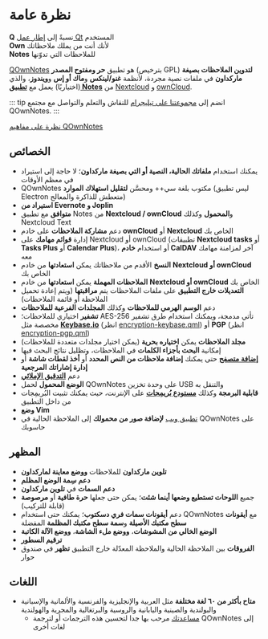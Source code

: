 # نظرة عامة

<template>
<v-carousel cycle show-arrows-on-hover>
  <v-carousel-item>
    <img src="/screenshots/screenshot.png" alt="QOwnNotes screenshot" />
    <div class="sheet">
      تحرير ملاحظاتك مع تلوين ماركداون ووسوم ملونة ومجلدات فرعية
    </div>
  </v-carousel-item>
  <v-carousel-item>
    <img src="/screenshots/screenshot-minimal.png" alt="Minimal view" />
    <div class="sheet">
      واجهة مستخدم بسيطة والتي يمكن تبسيطها أكثر أيضا
    </div>
  </v-carousel-item>
  <v-carousel-item>
    <img src="/screenshots/screenshot-vertical.png" alt="Vertical view" />
    <div class="sheet">
      أظهر ملاحظاتك رأسيًا بتحريك اللوحات
    </div>
  </v-carousel-item>
  <v-carousel-item>
    <img src="/screenshots/screenshot-portable-mode.png" alt="Portable mode" />
    <div class="sheet">
      الوضع المحمول لوحدات تخزين USB
    </div>
  </v-carousel-item>
  <v-carousel-item>
    <img src="/screenshots/screenshot-1col.png" alt="One column" />
    <div class="sheet">
      إمكانية وضع جميع اللوحات في أي مكان تشاء
    </div>
  </v-carousel-item>
  <v-carousel-item>
    <img src="/screenshots/screenshot-darkmode.png" alt="screenshot darkmode" />
    <div class="sheet">
      الوضع المظلم
    </div>
  </v-carousel-item>
  <v-carousel-item>
    <img src="/screenshots/screenshot-distraction-free-mode.png" alt="screenshot-distraction-free-mode" />
    <div class="sheet">
      الوضع الخالي من المشوشات
    </div>
  </v-carousel-item>
  <v-carousel-item>
    <img src="/screenshots/screenshot-encrypted-note-decrypted.png" alt="Note encryption" />
    <div class="sheet">
      تشفير AES اختياري للملاحظات (وقابل للبرمجة أيضا)
    </div>
  </v-carousel-item>
  <v-carousel-item>
    <img src="/screenshots/screenshot-encrypted-note.png" alt="Encrypted note" />
    <div class="sheet">
      الملاحظات المشفرة هي مجرد نص أيضا
    </div>
  </v-carousel-item>
  <v-carousel-item>
    <img src="/screenshots/screenshot-diff.png" alt="screenshot diff" />
    <div class="sheet">
      إظهار الفروقات عندما تُعدّل الملاحظات خارج التطبيق
    </div>
  </v-carousel-item>
  <v-carousel-item>
    <img src="/screenshots/screenshot-export-print.png" alt="screenshot-export-print" />
    <div class="sheet">
      طباعة الملاحظات وتصديرها بصيغة PDF
    </div>
  </v-carousel-item>
  <v-carousel-item>
    <img src="/screenshots/screenshot-freedesktop-theme.png" alt="screenshot-freedesktop-theme" />
    <div class="sheet">
      أيقونات من مشروع فري دسكتوب
    </div>
  </v-carousel-item>
  <v-carousel-item>
    <img src="/screenshots/screenshot-other-workspace.png" alt="screenshot-other-workspace" />
    <div class="sheet">
      يمكنك استخدام مساحات عمل مختلفة
    </div>
  </v-carousel-item>
  <v-carousel-item>
    <img src="/screenshots/screenshot-qml.png" alt="screenshot-qml" />
    <div class="sheet">
      قابل للبرمجة
    </div>
  </v-carousel-item>
  <v-carousel-item>
    <img src="/screenshots/screenshot-russian.png" alt="screenshot-russian" />
    <div class="sheet">
      متاح بلغات عديدة
    </div>
  </v-carousel-item>
  <v-carousel-item>
    <img src="/screenshots/screenshot-search-in-all-notes.png" alt="screenshot-search-in-all-notes" />
    <div class="sheet">
      بحث في جميع الملاحظات
    </div>
  </v-carousel-item>
  <v-carousel-item>
    <img src="/screenshots/screenshot-search-in-current-note.png" alt="screenshot-search-in-current-note" />
    <div class="sheet">
      بحث في الملاحظة الحالية
    </div>
  </v-carousel-item>
  <v-carousel-item>
    <img src="/screenshots/screenshot-settings-note-folders.png" alt="screenshot-settings-note-folders" />
    <div class="sheet">
      إمكانية استخدام مجلدات متعددة للملاحظات
    </div>
  </v-carousel-item>
  <v-carousel-item>
    <img src="/screenshots/screenshot-todo.png" alt="screenshot-todo" />
    <div class="sheet">
      إدارة قوائم مهامك من خلال CalDAV
    </div>
  </v-carousel-item>
  <v-carousel-item>
    <img src="/screenshots/screenshot-trash.png" alt="screenshot-trash" />
    <div class="sheet">
      إدارة ملاحظاتك المهملة على خادم Nextcloud الخاص بك
    </div>
  </v-carousel-item>
  <v-carousel-item>
    <img src="/screenshots/screenshot-versioning.png" alt="screenshot-versioning" />
    <div class="sheet">
      إدارة نسخ ملاحظاتك على خادم Nextcloud الخاص بك
    </div>
  </v-carousel-item>
</v-carousel>
</template>

<v-divider />

**Q** نسبةً إلى [إطار عمل Qt](https://www.qt.io/) المستخدم  
**Own** لأنك أنت من يملك ملاحظاتك  
**Notes** للملاحظات التي تدوّنها

<v-divider />

[QOwnNotes](https://www.qownnotes.org/) هو تطبيق **حر ومفتوح المصدر** (بترخيص GPL) **لتدوين الملاحظات بصيغة ماركداون** في ملفات نصية مجردة، لأنظمة **غنو/لينكس** و**ماك&nbsp;أو&nbsp;إس** و**ويندوز**، والذي (اختياريًا) يعمل مع [**تطبيق Notes**](https://github.com/nextcloud/notes) من [Nextcloud](https://nextcloud.com/) و&nbsp;[ownCloud](https://owncloud.org/).

::: tip
انضم إلى [مجموعتنا على تيليجرام](https://t.me/QOwnNotes) للنقاش والتعلم والتواصل مع مجتمع QOwnNotes.
:::

[نظرة على مفاهيم QOwnNotes](concept.md)

## الخصائص
- يمكنك استخدام **ملفاتك الحالية، النصية أو التي بصيغة ماركداون**؛ لا حاجة إلى استيراد في معظم الأوقات
- QOwnNotes مكتوب بلغة سي++ ومحسَّن **لتقليل استهلاك الموارد** (ليس تطبيق Electron متعطش للذاكرة والمعالج)
- **استيراد من Evernote و&nbsp;Joplin**
- **متوافق** مع تطبيق Notes من **Nextcloud / ownCloud** و**المحمول** وكذلك Nextcloud Text
- دعم **مشاركة الملاحظات** على خادم **ownCloud** أو **Nextcloud** الخاص بك
- إدارة **قوائم مهامك** على Nextcloud أو ownCloud (تطبيقات **Nextcloud tasks** أو **Tasks Plus** أو **Calendar Plus**)، أو استخدام **خادم CalDAV** آخر لمزامنة مهامك معه
- **النسخ** الأقدم من ملاحظاتك يمكن **استعادتها** من خادم **Nextcloud أو ownCloud** الخاص بك
- **الملاحظات المهملة** يمكن **استعادتها** من خادم **Nextcloud أو ownCloud** الخاص بك
- **التعديلات خارج التطبيق** على ملفات الملاحظات يتم **مراقبتها** (ويتم إعادة تحميل الملاحظة أو قائمة الملاحظات)
- دعم **الوسم الهرمي للملاحظات** وكذلك **المجلدات الفرعية للملاحظات**
- **تشفير** اختياري للملاحظات؛ AES-256 تأتي مدمجة، ويمكنك استخدام طرق تشفير مخصصة مثل **[Keybase.io](https://keybase.io/)** (انظر [encryption-keybase.qml](https://github.com/pbek/QOwnNotes/blob/main/doc/scripting/encryption-keybase.qml)) أو **PGP** (انظر [encryption-pgp.qml](https://github.com/pbek/QOwnNotes/blob/main/doc/scripting/encryption-pgp.qml))
- **مجلد الملاحظات** يمكن **اختياره بحرية** (يمكن اختيار مجلدات متعددة للملاحظات)
- إمكانية **البحث بأجزاء الكلمات** في الملاحظات، وتظليل نتائج البحث فيها
- [**إضافة متصفح**](browser-extension.md) حتى يمكنك **إضافة ملاحظات من النص المحدد** أو **أخذ لقطات شاشة** أو **إدارة إشاراتك المرجعية**
- دعم [**التدقيق الإملائي**](../editor/spellchecking.md)
- **الوضع المحمول** لحمل QOwnNotes على وحدة تخزين USB والتنقل به
- **قابلية البرمجة** وكذلك [**مستودع بُريمِجات**](https://github.com/qownnotes/scripts) على الإنترنت، حيث يمكنك تثبيت البُريمِجات من داخل التطبيق
- **وضع Vim**
- [تطبيق ويب](web-app.md) **لإضافة صور من محمولك** إلى الملاحظة الحالية في QOwnNotes على حاسوبك


## المظهر
- **تلوين ماركداون** للملاحظات **ووضع معاينة لماركداون**
- **دعم سِمة الوضع المظلم**
- **دعم السمات** في **تلوين ماركداون**
- جميع **اللوحات تستطيع وضعها أينما شئت**؛ يمكن حتى جعلها **حرة طافية** أو **مرصوصة** (قابلة للتركيب)
- دعم **أيقونات سمات فري دسكتوب**؛ يمكنك حتى استخدام QOwnNotes مع **أيقونات سطح مكتبك الأصيلة** و**سمة سطح مكتبك المظلمة** المفضلة
- **الوضع الخالي من المشوشات**، **ووضع ملء الشاشة**، **ووضع الآلة الكاتبة**
- **ترقيم السطور**
- **الفروقات** بين الملاحظة الحالية والملاحظة المعدّلة خارج التطبيق **تظهر** في صندوق حوار

## اللغات
- **متاح بأكثر من ٦٠ لغة مختلفة** مثل العربية والإنجليزية والفرنسية والألمانية والإسبانية والبولندية والصينية واليابانية والروسية والبرتغالية والمجرية والهولندية
  - [مساعدتك](../contributing/translation.md) مرحب بها جدا لتحسين هذه الترجمات أو لترجمة QOwnNotes إلى لغات أخرى

<style>
.sheet {
  position: absolute;
  bottom: 50px;
  background-color: rgba(0,0,0, 0.5);
  color: white;
  text-align: center;
  display: flex;
  align-items:center;
  justify-content:center;
  height: 50px;
  width: 100%;
}

.v-window__next {
  right: 0;
}

@media (max-width: 500px) {
  .v-carousel {
    height: 400px!important;
  }
}

@media (max-width: 350px) {
  .v-carousel {
    height: 250px!important;
  }
}

@media (max-width: 200px) {
  .v-carousel {
    height: 150px!important;
  }
}
</style>
